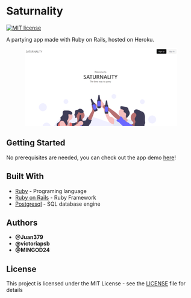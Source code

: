 # Saturnality

[![MIT license](https://img.shields.io/badge/License-MIT-blue.svg)](https://mit-license.org/)

A partying app made with Ruby on Rails, hosted on Heroku.

<p align="center">
  <img width="80%" src=https://github.com/Juan379/saturnality/blob/master/saturnality.PNG>
</p>

## Getting Started

No prerequisites are needed, you can check out the app demo [here](https://saturnality.herokuapp.com/)!

## Built With

* [Ruby](https://www.ruby-lang.org/en/) - Programing language
* [Ruby on Rails](https://rubyonrails.org/) - Ruby Framework
* [Postgresql](https://www.postgresql.org/) - SQL database engine

## Authors

* **@Juan379** 
* **@victoriapsb**
* **@MINGOD24**

## License

This project is licensed under the MIT License - see the [LICENSE](LICENSE) file for details
